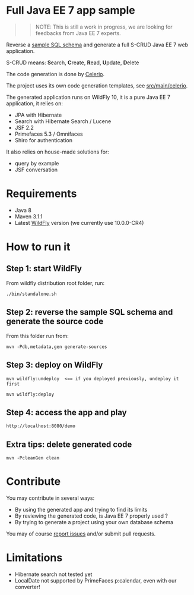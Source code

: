 # Full Java EE 7 app sample

>>
>> NOTE: This is still a work in progress, we are looking for feedbacks from Java EE 7 experts.
>> 

Reverse a [sample SQL schema](https://github.com/jaxio/javaee-lab/tree/master/src/main/sql/h2/01-create.sql) 
and generate a full S-CRUD Java EE 7 web application.

S-CRUD means: **S**earch, **C**reate, **R**ead, **U**pdate, **D**elete

The code generation is done by [Celerio](http://www.jaxio.com/en/).

The project uses its own code generation templates, see [src/main/celerio](https://github.com/jaxio/javaee-lab/tree/master/src/celerio).

The generated application runs on WildFly 10, it is a pure Java EE 7 application, it relies on:

* JPA with Hibernate
* Search with Hibernate Search / Lucene
* JSF 2.2
* Primefaces 5.3 / Omnifaces
* Shiro for authentication

It also relies on house-made solutions for:

* query by example
* JSF conversation

# Requirements

* Java 8
* Maven 3.1.1
* Latest [WildFly](http://wildfly.org/downloads/) version (we currently use 10.0.0-CR4)

# How to run it

## Step 1: start WildFly

From wildfly distribution root folder, run:

    ./bin/standalone.sh
    
## Step 2: reverse the sample SQL schema and generate the source code
    
From this folder run from:

    mvn -Pdb,metadata,gen generate-sources

## Step 3: deploy on WildFly

    mvn wildfly:undeploy  <== if you deployed previously, undeploy it first

    mvn wildfly:deploy

## Step 4: access the app and play

    http://localhost:8080/demo

## Extra tips: delete generated code

    mvn -PcleanGen clean

# Contribute

You may contribute in several ways:

* By using the generated app and trying to find its limits
* By reviewing the generated code, is Java EE 7 properly used ?
* By trying to generate a project using your own database schema

You may of course [report issues](https://github.com/jaxio/javaee-lab/issues) and/or submit pull requests.

# Limitations

* Hibernate search not tested yet
* LocalDate not supported by PrimeFaces p:calendar, even with our converter!

